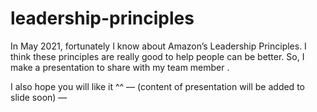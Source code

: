 # leadership-principles
In May 2021, fortunately I know about Amazon’s Leadership Principles. I think these principles are really good to help people can be better.
So, I make a presentation to share with my team member .

I also hope you will like it ^^
— (content of presentation will be added to slide soon) — 
